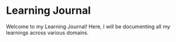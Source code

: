 <h1>Learning Journal</h1>
<p>Welcome to my Learning Journal! Here, I will be documenting all my learnings across various domains.</p>
